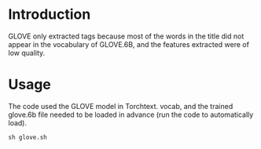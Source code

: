 # Introduction

GLOVE only extracted tags because most of the words in the title did not appear in the vocabulary of GLOVE.6B, and the features extracted were of low quality.


# Usage 

The code used the GLOVE model in Torchtext. vocab, and the trained glove.6b file needed to be loaded in advance (run the code to automatically load).

```python
sh glove.sh
```